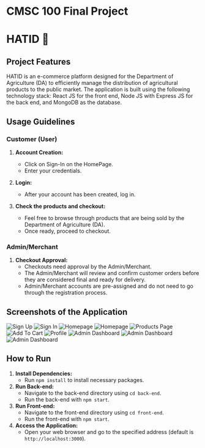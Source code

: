 # CMSC 100 Final Project
# HATID 🌾

## Project Features
HATID is an e-commerce platform designed for the Department of Agriculture (DA) to efficiently manage the distribution of agricultural products to the public market. The application is built using the following technology stack: React JS for the front end, Node JS with Express JS for the back end, and MongoDB as the database.

## Usage Guidelines

### Customer (User)
1. **Account Creation:**
   - Click on Sign-In on the HomePage.
   - Enter your credentials.

2. **Login:**
   - After your account has been created, log in.

3. **Check the products and checkout:**
   - Feel free to browse through products that are being sold by the Department of Agriculture (DA).
   - Once ready, proceed to checkout.

### Admin/Merchant
1. **Checkout Approval:**
   - Checkouts need approval by the Admin/Merchant.
   - The Admin/Merchant will review and confirm customer orders before they are considered final and ready for delivery.
   - Admin/Merchant accounts are pre-assigned and do not need to go through the registration process.

## Screenshots of the Application
![Sign Up](https://cdn.discordapp.com/attachments/1193705588887138354/1193705907423559720/image.png)
![Sign In](https://cdn.discordapp.com/attachments/1193705588887138354/1193706883572306020/image.png)
![Homepage](https://cdn.discordapp.com/attachments/1193705588887138354/1193708226835914812/image.png)
![Homepage](https://cdn.discordapp.com/attachments/1193705588887138354/1193709884722659349/image.png)
![Products Page](https://cdn.discordapp.com/attachments/1193705588887138354/1193707831187230871/image.png)
![Add To Cart](https://cdn.discordapp.com/attachments/1193705588887138354/1193707927991762954/image.png)
![Profile](https://cdn.discordapp.com/attachments/1193705588887138354/1193708043553230978/image.png)
![Admin Dashboard](https://cdn.discordapp.com/attachments/1193705588887138354/1193708574489186394/image.png)
![Admin Dashboard](https://cdn.discordapp.com/attachments/1193705588887138354/1193708651412725842/image.png)
![Admin Dashboard](https://cdn.discordapp.com/attachments/1193705588887138354/1193708781943668836/image.png)

## How to Run
1. **Install Dependencies:**
   - Run `npm install` to install necessary packages.
2. **Run Back-end:**
   - Navigate to the back-end directory using `cd back-end`.
   - Run the back-end with `npm start`.
3. **Run Front-end:**
   - Navigate to the front-end directory using `cd front-end`.
   - Run the front-end with `npm start`.
4. **Access the Application:**
   - Open your web browser and go to the specified address (default is `http://localhost:3000`).
